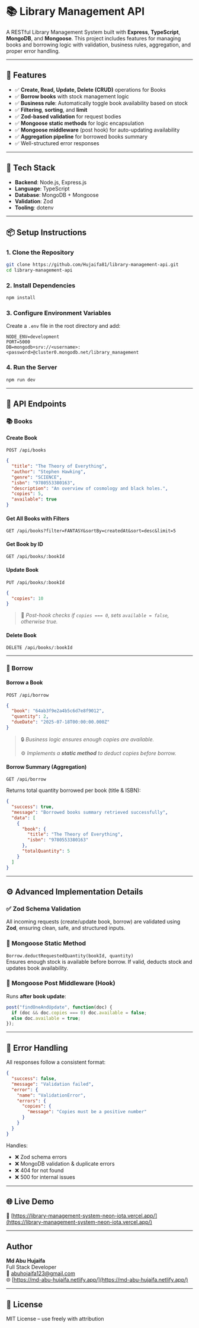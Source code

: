 # 📚 Library Management API

A RESTful Library Management System built with **Express**, **TypeScript**, **MongoDB**, and **Mongoose**. This project includes features for managing books and borrowing logic with validation, business rules, aggregation, and proper error handling.

---

## 🚀 Features

- ✅ **Create, Read, Update, Delete (CRUD)** operations for Books
- ✅ **Borrow books** with stock management logic
- ✅ **Business rule**: Automatically toggle book availability based on stock
- ✅ **Filtering**, **sorting**, and **limit**
- ✅ **Zod-based validation** for request bodies
- ✅ **Mongoose static methods** for logic encapsulation
- ✅ **Mongoose middleware** (post hook) for auto-updating availability
- ✅ **Aggregation pipeline** for borrowed books summary
- ✅ Well-structured error responses

---

## 🔧 Tech Stack

- **Backend**: Node.js, Express.js
- **Language**: TypeScript
- **Database**: MongoDB + Mongoose
- **Validation**: Zod
- **Tooling**: dotenv

---

## 📦 Setup Instructions

### 1. Clone the Repository
```bash
git clone https://github.com/Hujaifa81/library-management-api.git
cd library-management-api
```

### 2. Install Dependencies
```bash
npm install
```

### 3. Configure Environment Variables

Create a `.env` file in the root directory and add:

```env
NODE_ENV=development
PORT=5000
DB=mongodb+srv://<username>:<password>@cluster0.mongodb.net/library_management
```

### 4. Run the Server

```bash
npm run dev
```

---

## 🔄 API Endpoints

### 📚 Books

#### Create Book

`POST /api/books`

```json
{
  "title": "The Theory of Everything",
  "author": "Stephen Hawking",
  "genre": "SCIENCE",
  "isbn": "9780553380163",
  "description": "An overview of cosmology and black holes.",
  "copies": 5,
  "available": true
}
```

#### Get All Books with Filters

`GET /api/books?filter=FANTASY&sortBy=createdAt&sort=desc&limit=5`

#### Get Book by ID

`GET /api/books/:bookId`

#### Update Book

`PUT /api/books/:bookId`

```json
{
  "copies": 10
}
```

> 📌 *Post-hook checks if `copies === 0`, sets `available = false`, otherwise true.*

#### Delete Book

`DELETE /api/books/:bookId`

---

### 📖 Borrow

#### Borrow a Book

`POST /api/borrow`

```json
{
  "book": "64ab3f9e2a4b5c6d7e8f9012",
  "quantity": 2,
  "dueDate": "2025-07-18T00:00:00.000Z"
}
```

> 🔒 *Business logic ensures enough copies are available.*
>
> ⚙️ *Implements a **static method** to deduct copies before borrow.*

#### Borrow Summary (Aggregation)

`GET /api/borrow`

Returns total quantity borrowed per book (title & ISBN):

```json
{
  "success": true,
  "message": "Borrowed books summary retrieved successfully",
  "data": [
    {
      "book": {
        "title": "The Theory of Everything",
        "isbn": "9780553380163"
      },
      "totalQuantity": 5
    }
  ]
}
```

---

## ⚙️ Advanced Implementation Details

### ✅ Zod Schema Validation

All incoming requests (create/update book, borrow) are validated using **Zod**, ensuring clean, safe, and structured inputs.

### 🧠 Mongoose Static Method

`Borrow.deductRequestedQuantity(bookId, quantity)`  
Ensures enough stock is available before borrow. If valid, deducts stock and updates book availability.

### 🧩 Mongoose Post Middleware (Hook)

Runs **after book update**:

```ts
post("findOneAndUpdate", function(doc) {
  if (doc && doc.copies === 0) doc.available = false;
  else doc.available = true;
});
```

---

## 🚫 Error Handling

All responses follow a consistent format:

```json
{
  "success": false,
  "message": "Validation failed",
  "error": {
    "name": "ValidationError",
    "errors": {
      "copies": {
        "message": "Copies must be a positive number"
      }
    }
  }
}
```

Handles:

- ❌ Zod schema errors
- ❌ MongoDB validation & duplicate errors
- ❌ 404 for not found
- ❌ 500 for internal issues

---

## 🌐 Live Demo

🔗 [https://library-management-system-neon-iota.vercel.app/](https://library-management-system-neon-iota.vercel.app/)

---

## Author

**Md Abu Hujaifa**  
Full Stack Developer  
📧 abuhojaifa123@gmail.com  
🌐 [https://md-abu-hujaifa.netlify.app/](https://md-abu-hujaifa.netlify.app/)

---

## 📄 License

MIT License – use freely with attribution

